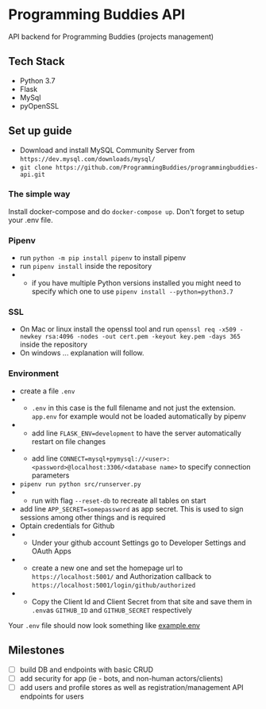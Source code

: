 # Programming Buddies API
API backend for Programming Buddies (projects management)

## Tech Stack
- Python 3.7
- Flask
- MySql
- pyOpenSSL

## Set up guide
- Download and install MySQL Community Server from `https://dev.mysql.com/downloads/mysql/`
- `git clone https://github.com/ProgrammingBuddies/programmingbuddies-api.git`

### The simple way

Install docker-compose and do `docker-compose up`. Don't forget to setup your
.env file.

### Pipenv
- run `python -m pip install pipenv` to install pipenv
- run `pipenv install` inside the repository
- - if you have multiple Python versions installed you might need to specify which one to use `pipenv install --python=python3.7`

### SSL
- On Mac or linux install the openssl tool and run `openssl req -x509 -newkey rsa:4096 -nodes -out cert.pem -keyout key.pem -days 365` inside the repository
- On windows ... explanation will follow.

### Environment
- create a file `.env`
- - `.env` in this case is the full filename and not just the extension. `app.env` for example would not be loaded automatically by pipenv
- - add line `FLASK_ENV=development` to have the server automatically restart on file changes
- - add line `CONNECT=mysql+pymysql://<user>:<password>@localhost:3306/<database name>` to specify connection parameters
- `pipenv run python src/runserver.py`
- - run with flag `--reset-db` to recreate all tables on start
- add line `APP_SECRET=somepassword` as app secret. This is used to sign sessions among other things and is required
- Optain credentials for Github
- - Under your github account Settings go to Developer Settings and OAuth Apps
- - create a new one and set the homepage url to `https://localhost:5001/` and Authorization callback to `https://localhost:5001/login/github/authorized`
- - Copy the Client Id and Client Secret from that site and save them in `.env`as `GITHUB_ID` and `GITHUB_SECRET` respectively

Your `.env` file should now look something like [example.env](https://github.com/ProgrammingBuddies/programmingbuddies-api/blob/develop/example.env)

## Milestones
- [ ] build DB and endpoints with basic CRUD
- [ ] add security for app (ie - bots, and non-human actors/clients)
- [ ] add users and profile stores as well as registration/management API endpoints for users
